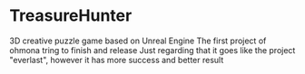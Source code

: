 # TreasureHunter
3D creative puzzle game based on Unreal Engine The first project of ohmona tring to finish and release Just regarding that it goes like the project "everlast", however it has more success and better result
